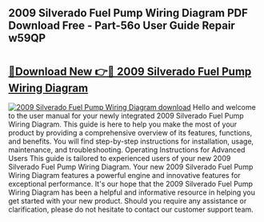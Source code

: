 ## 2009 Silverado Fuel Pump Wiring Diagram PDF Download Free - Part-56o User Guide Repair w59QP

# <h2><a href="http://dfksi6v.blite.top/?on=2009+Silverado+Fuel+Pump+Wiring+Diagram">🔗Download New 👉🔴 2009 Silverado Fuel Pump Wiring Diagram</a></h2>

[![2009 Silverado Fuel Pump Wiring Diagram download](https://i.imgur.com/lujVjoI.png)](http://dfksi6v.blite.top/?on=2009+Silverado+Fuel+Pump+Wiring+Diagram)
Hello and welcome to the user manual for your newly integrated 2009 Silverado Fuel Pump Wiring Diagram. This guide is here to help you make the most of your product by providing a comprehensive overview of its features, functions, and benefits. You will find step-by-step instructions for installation, usage, maintenance, and troubleshooting. Operating Instructions for Advanced Users This guide is tailored to experienced users of your new 2009 Silverado Fuel Pump Wiring Diagram. Your new 2009 Silverado Fuel Pump Wiring Diagram features a powerful engine and innovative features for exceptional performance. It's our hope that the 2009 Silverado Fuel Pump Wiring Diagram has been a helpful and informative resource in helping you get started with your new product. Should you require any assistance or clarification, please do not hesitate to contact our customer support team.
